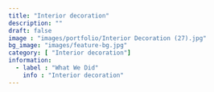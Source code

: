 ```yaml
---
title: "Interior decoration"
description: ""
draft: false
image : "images/portfolio/Interior Decoration (27).jpg"
bg_image: "images/feature-bg.jpg"
category: [ "Interior decoration"]
information:
  - label : "What We Did"
    info : "Interior decoration"
---
```



